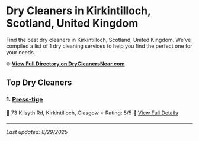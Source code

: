 # Dry Cleaners in Kirkintilloch, Scotland, United Kingdom

Find the best dry cleaners in Kirkintilloch, Scotland, United Kingdom. We've compiled a list of 1 dry cleaning services to help you find the perfect one for your needs.

🌐 **[View Full Directory on DryCleanersNear.com](https://drycleanersnear.com/city/United%20Kingdom/Scotland/Kirkintilloch)**

## Top Dry Cleaners

### 1. [Press-tige](https://drycleanersnear.com/dryCleaner/689408bcfa09c6c0709d95e8/press-tige)
📍 73 Kilsyth Rd, Kirkintilloch, Glasgow
⭐ Rating: 5/5
🔗 [View Full Details](https://drycleanersnear.com/dryCleaner/689408bcfa09c6c0709d95e8/press-tige)


---

*Last updated: 8/29/2025*
